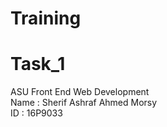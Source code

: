 # Training <br>
# Task_1
ASU Front End Web Development <br>
Name : Sherif Ashraf Ahmed Morsy <br>
ID : 16P9033 <br>
